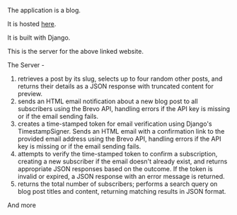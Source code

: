 The application is a blog.

It is hosted [here](https://rxjourney.com.ng).

It is built with Django.

This is the server for the above linked website.

The Server -

1. retrieves a post by its slug, selects up to four random other posts, and returns their details as a JSON response with truncated content for preview.
2. sends an HTML email notification about a new blog post to all subscribers using the Brevo API, handling errors if the API key is missing or if the email sending fails.
3. creates a time-stamped token for email verification using Django's TimestampSigner. Sends an HTML email with a confirmation link to the provided email address using the Brevo API, handling errors if the API key is missing or if the email sending fails.
4. attempts to verify the time-stamped token to confirm a subscription, creating a new subscriber if the email doesn't already exist, and returns appropriate JSON responses based on the outcome. If the token is invalid or expired, a JSON response with an error message is returned.
5. returns the total number of subscribers; performs a search query on blog post titles and content, returning matching results in JSON format.

And more
